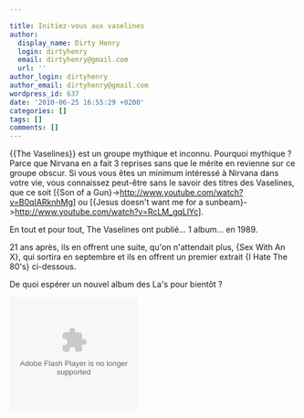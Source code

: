 ```yaml
---

title: Initiez-vous aux vaselines
author:
  display_name: Dirty Henry
  login: dirtyhenry
  email: dirtyhenry@gmail.com
  url: ''
author_login: dirtyhenry
author_email: dirtyhenry@gmail.com
wordpress_id: 637
date: '2010-06-25 16:55:29 +0200'
categories: []
tags: []
comments: []
---
```

{{The Vaselines}} est un groupe mythique et inconnu. Pourquoi mythique ? Parce que Nirvana en a fait 3 reprises sans que le mérite en revienne sur ce groupe obscur. Si vous vous êtes un minimum intéressé à Nirvana dans votre vie, vous connaissez peut-être sans le savoir des titres des Vaselines, que ce soit [{Son of a Gun}->http://www.youtube.com/watch?v=B0qIARknhMg] ou [{Jesus doesn't want me for a sunbeam}->http://www.youtube.com/watch?v=RcLM_gqLlYc].

En tout et pour tout, The Vaselines ont publié... 1 album... en 1989.

21 ans après, ils en offrent une suite, qu'on n'attendait plus, {Sex With An X}, qui sortira en septembre et ils en offrent un premier extrait {I Hate The 80's} ci-dessous.

De quoi espérer un nouvel album des La's pour bientôt ?

<div class="topspin-widget topspin-widget-email-for-media">
  <object type="application/x-shockwave-flash" height="199" width="225" id="TSWidget25237" data="http://cdn.topspin.net/widgets/email2/swf/TSEmailMediaWidget.swf?timestamp=1277474257" bgColor="#000000">
    <param value="always" name="allowScriptAccess"/>
    <param name="allowfullscreen" value="true"/>
    <param name="quality" value="high"/>
    <param name="movie" value="http://cdn.topspin.net/widgets/email2/swf/TSEmailMediaWidget.swf?timestamp=1277474257"/>
    <param name="flashvars" value="highlightColor=0xFFFFFF&amp;theme=black&amp;widget_id=http://cdn.topspin.net/api/v1/artist/2481/email_for_media/25237?timestamp=1275946095"/>
  </object>
</div>
